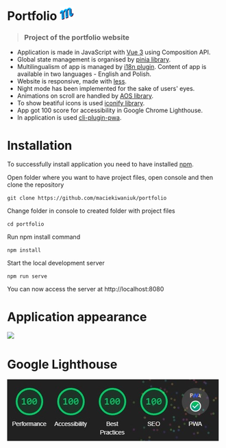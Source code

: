 
# Portfolio ![](https://github.com/maciekiwaniuk/portfolio/blob/main/public/img/icons/favicon-32x32.png?raw=true)

> ### Project of the portfolio website

- Application is made in JavaScript with [Vue 3](https://vuejs.org/) using Composition API.
- Global state management is organised by [pinia library](https://pinia.vuejs.org/).
- Multilingualism of app is managed by [i18n plugin](https://vue-i18n.intlify.dev/). Content of app is available in two languages - English and Polish.
- Website is responsive, made with [less](https://lesscss.org/).
- Night mode has been implemented for the sake of users' eyes.
- Animations on scroll are handled by [AOS library](https://michalsnik.github.io/aos/).
- To show beatiful icons is used [iconify library](https://iconify.design/).
- App got 100 score for accessibility in Google Chrome Lighthouse.
- In application is used [cli-plugin-pwa](https://cli.vuejs.org/core-plugins/pwa.html#configuration).

# Installation

To successfully install application you need to have installed [npm](https://docs.npmjs.com/cli/v7/commands/npm-install).

Open folder where you want to have project files, open console and then clone the repository

    git clone https://github.com/maciekiwaniuk/portfolio

Change folder in console to created folder with project files

	cd portfolio

Run npm install command

	npm install

Start the local development server

    npm run serve

You can now access the server at http://localhost:8080

# Application appearance

![](https://github.com/maciekiwaniuk/portfolio/blob/main/src/assets/readme/appearance.gif)

# Google Lighthouse

![](https://github.com/maciekiwaniuk/portfolio/blob/main/src/assets/readme/lighthouse.jpg?raw=true)
